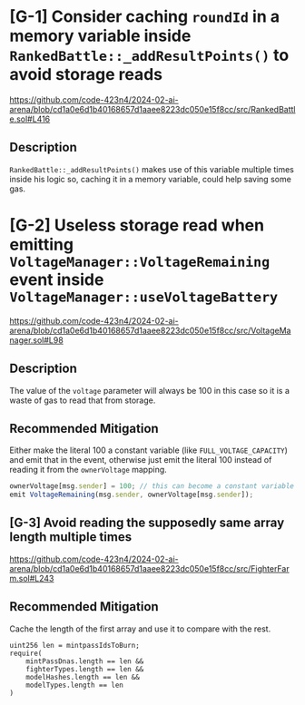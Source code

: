 # [G-1] Consider caching `roundId` in a memory variable inside `RankedBattle::_addResultPoints()` to avoid storage reads

https://github.com/code-423n4/2024-02-ai-arena/blob/cd1a0e6d1b40168657d1aaee8223dc050e15f8cc/src/RankedBattle.sol#L416

## Description
`RankedBattle::_addResultPoints()` makes use of this variable multiple times inside his logic so, caching it in a memory variable, could help saving some gas.

# [G-2] Useless storage read when emitting `VoltageManager::VoltageRemaining` event inside `VoltageManager::useVoltageBattery`

https://github.com/code-423n4/2024-02-ai-arena/blob/cd1a0e6d1b40168657d1aaee8223dc050e15f8cc/src/VoltageManager.sol#L98

## Description
The value of the `voltage` parameter will always be 100 in this case so it is a waste of gas to read that from storage.

## Recommended Mitigation

Either make the literal 100 a constant variable (like `FULL_VOLTAGE_CAPACITY`) and emit that in the event, otherwise just emit the literal 100 instead of reading it from the `ownerVoltage` mapping.

```js
ownerVoltage[msg.sender] = 100; // this can become a constant variable
emit VoltageRemaining(msg.sender, ownerVoltage[msg.sender]);
```

## [G-3] Avoid reading the supposedly same array length multiple times

https://github.com/code-423n4/2024-02-ai-arena/blob/cd1a0e6d1b40168657d1aaee8223dc050e15f8cc/src/FighterFarm.sol#L243

## Recommended Mitigation

Cache the length of the first array and use it to compare with the rest.

```
uint256 len = mintpassIdsToBurn;
require(
    mintPassDnas.length == len && 
    fighterTypes.length == len && 
    modelHashes.length == len && 
    modelTypes.length == len
)
```
